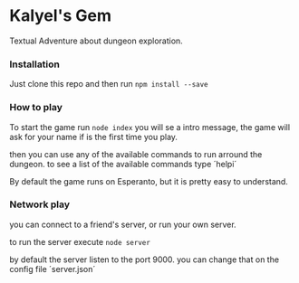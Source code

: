 # Kalyel's Gem
Textual Adventure about dungeon exploration.

### Installation

Just clone this repo and then run
`npm install --save`

### How to play

To start the game run `node index`
you will se a intro message, the game will ask for your name if is the first time you play.

then you can use any of the available commands to run arround the dungeon. to see a list of
the available commands type ´helpi´

By default the game runs on Esperanto, but it is pretty easy to understand.

### Network play

you can connect to a friend's server, or run your own server.

to run the server execute `node server`

by default the server listen to the port 9000. you can change that on the config file ´server.json´

